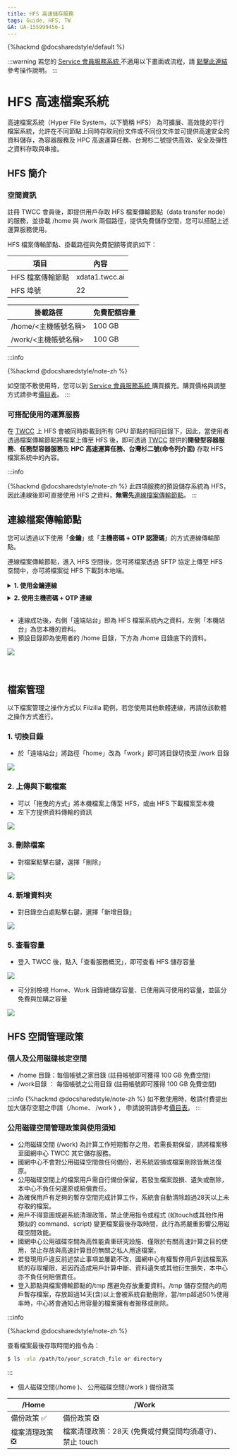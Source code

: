```yaml
---
title: HFS 高速儲存服務
tags: Guide, HFS, TW
GA: UA-155999456-1
---
```


{%hackmd @docsharedstyle/default %}

:::warning
<i class="fa fa-bullhorn" aria-hidden="true"></i> 若您的 [<ins>Service 會員服務系統 <i class="fa fa-question-circle fa-question-circle-for-service" aria-hidden="true"></i></ins>](https://man.twcc.ai/@twsdocs/howto-service-access-service-zh)不適用以下畫面或流程，請 <i class="fa fa-sign-out" aria-hidden="true"></i> [<ins>點擊此連結</ins>](https://man.twcc.ai/@twsdocs/guide-hfs-zh) 參考操作說明。
:::

# HFS 高速檔案系統

高速檔案系統（Hyper File System，以下簡稱 HFS） 為可擴展、高效能的平行檔案系統，允許在不同節點上同時存取同份文件或不同份文件並可提供高速安全的資料儲存，為容器服務及 HPC 高速運算任務、台灣杉二號提供高效、安全及彈性之資料存取與串接。

## HFS 簡介

### 空間資訊

註冊 TWCC 會員後，即提供用戶存取 HFS 檔案傳輸節點（data transfer node）的服務，並掛載 /home 與 /work 兩個路徑，提供免費儲存空間，您可以搭配上述運算服務使用。

HFS 檔案傳輸節點、掛載路徑與免費配額等資訊如下：


| 項目 | 內容 |
| -------- | -------- |
| HFS 檔案傳輸節點|xdata1.twcc.ai| 
| HFS 埠號| 22|


|掛載路徑|免費配額容量|
 | -------- |-------- |
|/home/<主機帳號名稱>|100 GB|
|/work/<主機帳號名稱>|100 GB|

:::info

{%hackmd @docsharedstyle/note-zh %}

如空間不敷使用時，您可以到 [<ins>Service 會員服務系統 <i class="fa fa-question-circle fa-question-circle-for-service" aria-hidden="true"></i></ins>](https://man.twcc.ai/@twsdocs/howto-service-access-service-zh) 購買擴充。購買價格與調整方式請參考[<ins>價目表</ins>](https://www.twcc.ai/doc?page=price#%E9%AB%98%E9%80%9F%E6%AA%94%E6%A1%88%E7%B3%BB%E7%B5%B1-Hyper-File-System-HFS)。
:::

### 可搭配使用的運算服務

在 [TWCC](http://www.twcc.ai) 上 HFS 會被同時掛載到所有 GPU 節點的相同目錄下，因此，當使用者透過檔案傳輸節點將檔案上傳至 HFS 後，即可透過 [TWCC](http://www.twcc.ai) 提供的**開發型容器服務**、**任務型容器服務**及 **HPC 高速運算任務、台灣杉二號(命令列介面)** 存取 HFS 檔案系統中的內容。


:::info

{%hackmd @docsharedstyle/note-zh %}
此四項服務的預設儲存系統為 HFS，因此連線後即可直接使用 HFS 之資料，**無需先**[<ins>連線檔案傳輸節點</ins>](#連線檔案傳輸節點)。
:::

## 連線檔案傳輸節點

您可以透過以下使用「**金鑰**」或「**主機密碼 + OTP 認證碼**」的方式連線傳輸節點。

連線檔案傳輸節點，進入 HFS 空間後，您可將檔案透過 SFTP 協定上傳至 HFS 空間中，亦可將檔案從 HFS 下載到本地端。


<!-- 1 start -->

<details class="docspoiler">

<summary><b>1. 使用金鑰連線</b></summary>

以下以 Windows 作業系統 + [<ins>FileZilla</ins>](https://filezilla-project.org) 為例 (macOS 也是類似的操作步驟)

### Step 1. 連線運算服務 

- TWCC 開發型容器服務的使用者，可透過 Jupyter Notebook 或 SSH 連線容器
- TWCC 任務型容器、高速運算任務、台灣杉二號 (命令列介面)的使用者，可透過 台灣杉二號 (命令列介面) 登入節點

:::info
{%hackmd @docsharedstyle/note-zh %}

連線方法參見：
- [<ins>開發型容器</ins>](https://www.twcc.ai/doc?page=container&euqinu=true#%E9%80%A3%E7%B7%9A%E4%BD%BF%E7%94%A8%E6%96%B9%E5%BC%8F) - 連線使用方式
- [<ins>台灣杉二號 (命令列介面)</ins>](https://man.twcc.ai/s/B15nJXe-B#2-%E7%99%BB%E5%85%A5%E3%80%8C%E7%99%BB%E5%85%A5%E7%AF%80%E9%BB%9E%E3%80%8D) - 連線「登入節點」
:::

### Step 2. 儲存 SSH 私密金鑰至本機

- 登入後，輸入以下指令讀取 SSH 私密金鑰

```bash
$ cat ~/.ssh/id_dsa
```
- 以登入 TWCC 開發型容器 Jupyter -> Terminal 為例

![](https://cos.twcc.ai/SYS-MANUAL/uploads/upload_0ce21b053250616fd41773cfbc967439.png)


- 儲存 SSH 私密金鑰到本機，複製紅色部分全部，開啟記事本貼上 (需包含頭尾資訊)

:::info
{%hackmd @docsharedstyle/note-zh %}

macOS：可使用「文字編輯」軟體
:::
   
```bash
-----BEGIN DSA PRIVATE KEY----- (這行也需複製)
...
...
-----END DSA PRIVATE KEY----- (這行也需複製)
```

![](https://cos.twcc.ai/SYS-MANUAL/uploads/upload_e417c2dcdb8ba67f5e68fdefb344b739.png)


- 將記事本存檔：檔案位置與檔案名稱不限，副檔名需為 **`.ppk`**，存檔類型請改為 **`所有檔案`**。

![](https://cos.twcc.ai/SYS-MANUAL/uploads/upload_688acdfd3df164086cbc28988fcbfabb.png)



### Step 3. 以 FileZilla + 金鑰登入「資料傳輸節點」

- 點選左上角站台管理員、左下方新增站台，跳出如下圖的選單
- 輸入及選擇，參考下圖

```
協定： SFTP
主機： xdata1.twcc.ai

登入型式： 金鑰檔案
使用者 ： 主機帳號
金鑰檔案： 金鑰檔案的路徑
```
- 點選「連線」，即可登入成功


![](https://cos.twcc.ai/SYS-MANUAL/uploads/upload_eefc4f0425480f57ea6e4b0585968cb1.png)



</details>

<!-- Space -->

<div style="height:8px"></div>

<!-- 2. start -->

<details class="docspoiler">

<summary><b>2. 使用主機密碼 + OTP 連線 </b></summary>


除上述使用金鑰的登入方式，HFS 也可使用 `密碼 + OTP` 之方式登入，請參考下方說明：

### Step 1. 下載支援 SFTP 連線並可兩段式驗證的軟體

請下載安裝支援 SFTP 連線並可兩段式驗證的軟體 (例：[Filezilla](https://filezilla-project.org/)、[Cyberduck](https://cyberduck.io/download/)、[WinSCP](https://winscp.net/eng/download.php)...等)。

### Step 2. 連線檔案傳輸節點

以下以 [<ins>Filezilla</ins>](https://filezilla-project.org/) 為操作示範，開啟軟體後：

![](https://cos.twcc.ai/SYS-MANUAL/uploads/upload_e397c6423a00d4dada44e7f48f4201e4.png)

1. 開啟左上「**站台管理員**」
2. 協定：選擇 「**SFTP- SSH File Transfer Protocol**」
3. 主機：輸入 「**xdata1.twcc.ai**」
4. 登入型式： 選擇「**交談式**」
5. 使用者：輸入您的主機帳號 
6. 點選「**連線**」

### Step 3. 輸入主機密碼及 OTP 

![](https://cos.twcc.ai/SYS-MANUAL/uploads/upload_680e201882bdd5edae52e0819cd7492b.png)

7. 輸入您的主機密碼
8. 點選「**連線**」 

![](https://cos.twcc.ai/SYS-MANUAL/uploads/upload_a89fa3be8529464a6b97be3f3979efdd.png)

9. 輸入「**OTP**」 
10. 點選「**連線**」


:::info

{%hackmd @docsharedstyle/note-zh %}

1. [<ins>忘記主機帳號？</ins>](https://man.twcc.ai/@twccdocs/guide-service-hostname-pwd-otp-zh#%E9%87%8D%E7%BD%AE%E4%B8%BB%E6%A9%9F%E5%AF%86%E7%A2%BC)
2. [<ins>忘記密碼？</ins>](https://man.twcc.ai/@twccdocs/guide-service-hostname-pwd-otp-zh#%E9%87%8D%E7%BD%AE%E4%B8%BB%E6%A9%9F%E5%AF%86%E7%A2%BC)
3. [<ins>如何取得 OTP？</ins>](https://man.twcc.ai/@twccdocs/guide-service-hostname-pwd-otp-zh#%E5%8F%96%E5%BE%97-OTP-%E8%AA%8D%E8%AD%89%E7%A2%BC)
:::


</details>

<br>

- 連線成功後，右側「遠端站台」即為 HFS 檔案系統內之資料，左側「本機站台」為您本機的資料。
- 預設目錄即為使用者的 /home 目錄，下方為 /home 目錄底下的資料。

![](https://cos.twcc.ai/SYS-MANUAL/uploads/upload_e69ea54b6ed112035eeee732fdda0016.png)

<br>

## 檔案管理

以下檔案管理之操作方式以 Filzilla 範例，若您使用其他軟體連線，再請依該軟體之操作方式進行。

### 1. 切換目錄

- 於「遠端站台」將路徑「home」改為「work」即可將目錄切換至 /work 目錄

![](https://cos.twcc.ai/SYS-MANUAL/uploads/upload_cdea3f3d2f708c23435e543ba88155fc.png)



### 2. 上傳與下載檔案

- 可以「拖曳的方式」將本機檔案上傳至 HFS，或由 HFS 下載檔案至本機
- 左下方提供資料傳輸的資訊

![](https://cos.twcc.ai/SYS-MANUAL/uploads/upload_cefd531e8baa06876fae839a389938db.png)


### 3. 刪除檔案

- 對檔案點擊右鍵，選擇「刪除」

![](https://cos.twcc.ai/SYS-MANUAL/uploads/upload_bbcf9a302cfe158ed7d78e56b9e851be.png)



### 4. 新增資料夾

- 對目錄空白處點擊右鍵，選擇「新增目錄」

![](https://cos.twcc.ai/SYS-MANUAL/uploads/upload_3e84de7c4d35a5bda347e9a16923925a.png)
</div>


### 5. 查看容量

- 登入 TWCC 後，點入「查看服務概況」，即可查看 HFS 儲存容量

![](https://cos.twcc.ai/SYS-MANUAL/uploads/upload_7ecfc2af35309f3f7c47dcc76a9a8b86.png)


- 可分別檢視 Home、Work 目錄總儲存容量、已使用與可使用的容量，並區分免費與加購之容量

![](https://cos.twcc.ai/SYS-MANUAL/uploads/upload_a75b2e797810090b393de250d96dc0ca.png)


## HFS 空間管理政策

### 個人及公用磁碟核定空間
- /home 目錄：每個帳號之家目錄 (註冊帳號即可獲得 100 GB 免費空間)
- /work目錄 ： 每個帳號之公用目錄 (註冊帳號即可獲得 100 GB 免費空間)

:::info
{%hackmd @docsharedstyle/note-zh %}
如不敷使用時，敬請付費提出加大儲存空間之申請（/home、 /work ) ，
申請說明請參考[<ins>價目表</ins>](https://www.twcc.ai/doc?page=price#%E9%AB%98%E9%80%9F%E6%AA%94%E6%A1%88%E7%B3%BB%E7%B5%B1-Hyper-File-System-HFS)。
:::

### 公用磁碟空間管理政策與使用須知
- 公用磁碟空間 (/work) 為計算工作短期暫存之用，若需長期保留，請將檔案移至國網中心 TWCC 其它儲存服務。
- 國網中心不會對公用磁碟空間做任何備份，若系統毀損或檔案刪除皆無法復原。
- 公用磁碟空間上的檔案用戶需自行備份保留，若發生檔案毀損、遺失或刪除，本中心不負任何還原或賠償責任。
- 為確保用戶有足夠的暫存空間完成計算工作，系統會自動清除超過28天以上未存取的檔案。
- 用戶不得意圖規避系統清理政策，禁止使用指令或程式 (如touch或其他作用類似的 command、script) 變更檔案最後存取時間，此行為將嚴重影響公用磁碟空間效能。
- 國網中心公用磁碟空間為高性能貴重研究設施、僅限於有關高速計算之目的使用，禁止存放與高速計算目的無關之私人用途檔案。
- 若發現用戶違反前述禁止事項並屢勸不改，國網中心有權暫停用戶對該檔案系統的存取權限，若因而造成用戶計算中斷、資料遺失或其他衍生損失，本中心亦不負任何賠償責任。
- 登入節點與檔案傳輸節點的/tmp 應避免存放重要資料。/tmp 儲存空間內的用戶暫存檔案，存放超過14天(含)以上會被系統自動刪除，當/tmp超過50%使用率時，中心將會通知占用容量的檔案擁有者搬移或刪除。

:::info

{%hackmd @docsharedstyle/note-zh %}

查看檔案最後存取時間的指令為：
```bash
$ ls -ula /path/to/your_scratch_file or directory
```
:::
   
- 個人磁碟空間(/home )、 公用磁碟空間(/work ) 備份政策
    

| /Home | /Work |
| -------- | -------- |
| 備份政策 :white_check_mark: | 備份政策 :negative_squared_cross_mark:|
| 檔案清理政策 :negative_squared_cross_mark:  | 檔案清理政策：28天 (免費或付費空間均須遵守)、禁止 touch |


<!-- 
## 使用 SFTP 


透過 [iService](https://iservice.nchc.org.tw) 註冊的主機帳號登入 GPFS 檔案傳輸節點，可將檔案以 SFTP 協定上傳至 GPFS 檔案系統中，亦可將檔案從 GPFS 中下載到本地端。以下範例說明如何使用 SFTP 上傳檔案。

### 登入 SFTP
* 開啟命令提示字元視窗，依照以下範例輸入 SFTP 主機登入資訊。登入的帳號及密碼為 [iService](https://iservice.nchc.org.tw) 中所設定之主機帳號與密碼。
* 成功登入 SFTP 互動模式後即可開始使用，輸入 help 可查詢常用的指令。

<div style="background-color:black;color:white;padding:20px;">
C:\Users\Janice_Chiang>sftp janice2019@xdata1.twcc.ai

janice2019@xdata1.twcc.ai's password:
Connected to xdata1.twcc.ai.
sftp>

</div>

### 查詢目前路徑與檔案
* 分別以 pwd 與 lpwd 取得伺服器端與本地端的目前路徑

<div style="background-color:black;color:white;padding:20px;">

sftp> pwd
Remote working directory: /home/janice2019
sftp> lpwd
Local working directory: C:\Users\Janice_Chiang
sftp>
</div>


* 更改本地端目錄，列出目錄下的檔案
    
<div style="background-color:black;color:white;padding:20px;">

sftp> lcd d:\testdata
sftp> lls
 磁碟區 D 中的磁碟是 DATA
 磁碟區序號:  7230-EBC6

 d:\testdata 的目錄

2019/05/22  下午 03:30    <DIR>          .
2019/05/22  下午 03:30    <DIR>          ..
2019/05/22  下午 03:26            25,741 logo.png
               1 個檔案          25,741 位元組
               2 個目錄  676,444,684,288 位元組可用
</div>

### 上傳檔案

* 將 logo.png 上傳至 /home/janice2019 下，即 GPFS 掛載點子目錄中。

<div style="background-color:black;color:white;padding:20px;">

sftp> put logo.png
Uploading logo.png to /home/janice2019/logo.png
logo.png

sftp> ls
logo.png

</div>

### SFTP 常用指令

以下列舉常用的 SFTP 指令供參考：

| 指令 | 說明 | 
| -------- | -------- |
| bye 或 exit 或 quit     | 結束 SFTP     |
| cd     | 變換遠方端伺服器的目錄     |
|chmod|更改檔案或目錄的權限|
|del 或 rm|刪除檔案|
|dir 或 ls|列出遠方端伺服器目錄下的檔案名稱|
|get|下載檔案|
|put|上傳檔案|
|open|連接主機|
|lcd|變換本地端機器的目錄|
|lpwd|列出本地端機器目前所在的目錄名稱|
|pwd|列出遠方端伺服器目前所在的目錄名稱|
|mkdir|新增一個遠方端伺服器的目錄|
|rmdir|刪除遠方端伺服器的目錄|
